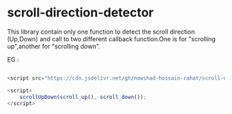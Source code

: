 # scroll-direction-detector

This library contain only one function to detect the scroll direction (Up,Down) and call to two different callback function.One is for "scrolling up",another for "scrolling down".

EG : 
````javascript

<script src="https://cdn.jsdelivr.net/gh/nowshad-hossain-rahat/scroll-direction-detector/scroll-direction-detector.js"></script>

<script>
    scrollUpDown(scroll_up(), scroll_down());
</script>
